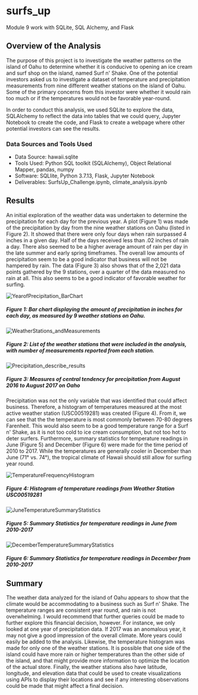 # surfs_up
Module 9 work with SQLite, SQL Alchemy, and Flask

## Overview of the Analysis

The purpose of this project is to investigate the weather patterns on the island of Oahu to determine whether it is conducive to opening an ice cream and surf shop on the island, named Surf n' Shake.  One of the potential investors asked us to investigate a dataset of temperature and precipitation measurements from nine different weather stations on the island of Oahu.  Some of the primary concerns from this investor were whether it would rain too much or if the temperatures would not be favorable year-round.  

In order to conduct this analysis, we used SQLite to explore the data, SQLAlchemy to reflect the data into tables that we could query, Jupyter Notebook to create the code, and Flask to create a webpage where other potential investors can see the results.

### Data Sources and Tools Used
- Data Source: hawaii.sqlite
- Tools Used: Python SQL toolkit (SQLAlchemy), Object Relational Mapper, pandas, numpy
- Software: SQLlite, Python 3.7.13, Flask, Jupyter Notebook
- Deliverables: SurfsUp_Challenge.ipynb, climate_analysis.ipynb

## Results
An initial exploration of the weather data was undertaken to determine the precipitation for each day for the previous year.  A plot (Figure 1) was made of the precipitation by day from the nine weather stations on Oahu (listed in Figure 2).  It showed that there were only four days when rain surpassed 4 inches in a given day.  Half of the days received less than .02 inches of rain a day.  There also seemed to be a higher average amount of rain per day in the late summer and early spring timeframes.  The overall low amounts of precipitation seem to be a good indicator that business will not be hampered by rain.  The data (Figure 3) also shows that of the 2,021 data points gathered by the 9 stations, over a quarter of the data measured no rain at all.  This also seems to be a good indicator of favorable weather for surfing.

![YearofPrecipitation_BarChart](https://user-images.githubusercontent.com/104801614/179864632-6b1a037b-c3da-4c35-9814-8bd21d651b2d.png)
##### Figure 1: Bar chart displaying the amount of precipitation in inches for each day, as measured by 9 weather stations on Oahu.
![WeatherStations_andMeasurements](https://user-images.githubusercontent.com/104801614/179864603-0d21373e-135b-4086-b55e-622cd5b51ebd.png)
##### Figure 2: List of the weather stations that were included in the analysis, with number of measurements reported from each station.
![Precipitation_describe_results](https://user-images.githubusercontent.com/104801614/179864621-21dab0c6-1ea2-43f6-9fa1-cd7a1741e7b9.png)
##### Figure 3: Measures of central tendency for precipitation from August 2016 to August 2017 on Oaho

Precipitation was not the only variable that was identified that could affect business.  Therefore, a histogram of temperatures measured at the most active weather station (USC00519281) was created (Figure 4).  From it, we can see that the the temperature is most commonly between 70-80 degrees Farenheit.  This would also seem to be a good temperature range for a Surf n' Shake, as it is not too cold to ice cream consumption, but not too hot to deter surfers. Furthermore, summary statistics for temperature readings in June (Figure 5) and December (Figure 6) were made for the time period of 2010 to 2017.  While the temperatures are generally cooler in December than June (71° vs. 74°), the tropical climate of Hawaii should still allow for surfing year round.

![TemperatureFrequencyHistogram](https://user-images.githubusercontent.com/104801614/179866669-929b8f0d-3d35-4fc0-9280-2b7fd9484f3d.png)
##### Figure 4: Histogram of temperature readings from Weather Station USC00519281
![JuneTemperatureSummaryStatistics](https://user-images.githubusercontent.com/104801614/179867093-976fc02f-6fdd-42a8-bb7f-13fd0f715ef2.png)
##### Figure 5: Summary Statistics for temperature readings in June from 2010-2017
![DecemberTemperatureSummaryStatistics](https://user-images.githubusercontent.com/104801614/179867101-f8d987b3-a07c-4e4f-8015-c58677f2bd88.png)
##### Figure 6: Summary Statistics for temperature readings in December from 2010-2017

## Summary
The weather data analyzed for the island of Oahu appears to show that the climate would be accommodating to a business such as Surf n' Shake.  The temperature ranges are consistent year round, and rain is not overwhelming.  I would recommend that further queries could be made to further explore this financial decision, however. For instance, we only looked at one year of precipitation data.  If 2017 was an anomalous year, it may not give a good impression of the overall climate.  More years could easily be added to the analysis.  Likewise, the temperature histogram was made for only one of the weather stations.  It is possible that one side of the island could have more rain or higher temperatures than the other side of the island, and that might provide more information to optimize the location of the actual store.  Finally, the weather stations also have latitude, longitude, and elevation data that could be used to create visualizations using APIs to display their locations and see if any interesting observations could be made that might affect a final decision. 
